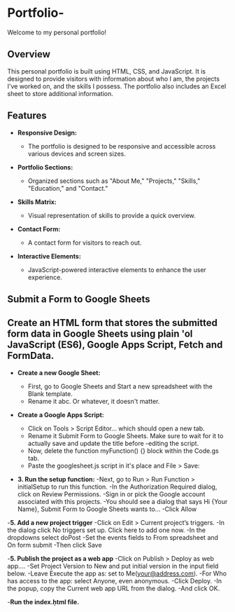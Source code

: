 # Portfolio-

Welcome to my personal portfolio!

## Overview

This personal portfolio is built using HTML, CSS, and JavaScript. It is designed to provide visitors with information about who I am, the projects I've worked on, and the skills I possess. The portfolio also includes an Excel sheet to store additional information.

## Features

- **Responsive Design:**
  - The portfolio is designed to be responsive and accessible across various devices and screen sizes.

- **Portfolio Sections:**
  - Organized sections such as "About Me," "Projects," "Skills," "Education," and "Contact."

- **Skills Matrix:**
  - Visual representation of skills to provide a quick overview.

- **Contact Form:**
  - A contact form for visitors to reach out.

- **Interactive Elements:**
  - JavaScript-powered interactive elements to enhance the user experience.

## Submit a Form to Google Sheets 


## Create an HTML form that stores the submitted form data in Google Sheets using plain 'ol JavaScript (ES6), Google Apps Script, Fetch and FormData.
- **Create a new Google Sheet:**
  - First, go to Google Sheets and Start a new spreadsheet with the Blank template.
  - Rename it abc. Or whatever, it doesn't matter.

- **Create a Google Apps Script:**
  - Click on Tools > Script Editor… which should open a new tab.
  - Rename it Submit Form to Google Sheets. Make sure to wait for it to actually save and update the title before -editing the script.
  - Now, delete the function myFunction() {} block within the Code.gs tab.
  - Paste the googlesheet.js script in it's place and File > Save:

- **3. Run the setup function:**
  -Next, go to Run > Run Function > initialSetup to run this function.
  -In the Authorization Required dialog, click on Review Permissions.
  -Sign in or pick the Google account associated with this projects.
  -You should see a dialog that says Hi {Your Name}, Submit Form to Google Sheets wants to...
  -Click Allow

-**5. Add a new project trigger**
 -Click on Edit > Current project’s triggers.
 -In the dialog click No triggers set up. Click here to add one now.
 -In the dropdowns select doPost
 -Set the events fields to From spreadsheet and On form submit
 -Then click Save

-**5. Publish the project as a web app**
 -Click on Publish > Deploy as web app….
 -Set Project Version to New and put initial version in the input field below.
 -Leave Execute the app as: set to Me(your@address.com).
 -For Who has access to the app: select Anyone, even anonymous.
 -Click Deploy.
 -In the popup, copy the Current web app URL from the dialog.
 -And click OK.

-**Run the index.ḥtml file.**
